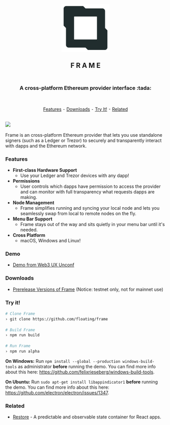 <h2 align="center">
  <br>
  <img src="/asset/png/FrameLogo512.png?raw=true" alt="Frame" width="150" />
  <br>
  <br>
  F R A M E
  <br>
  <br>
</h2>

<h3 align="center">A cross-platform Ethereum provider interface :tada:</h3>
<br>
<p align="center">
  <a href="#features">Features</a> ⁃
  <a href="#downloads">Downloads</a> ⁃
  <a href="#try-it">Try It!</a> ⁃
  <a href="#related">Related</a>
</p>
<br>

<img src="/asset/demo/Frame0-0-4.gif?raw=true" />

Frame is an cross-platform Ethereum provider that lets you use standalone signers (such as a Ledger or Trezor) to securely and transparently interact with dapps and the Ethereum network.

### Features
- **First-class Hardware Support**
  - Use your Ledger and Trezor devices with any dapp!
- **Permissions**
  - User controls which dapps have permission to access the provider and can monitor with full transparency what requests dapps are making.
- **Node Management**
  - Frame simplifies running and syncing your local node and lets you seamlessly swap from local to remote nodes on the fly.
- **Menu Bar Support**
  - Frame stays out of the way and sits quietly in your menu bar until it's needed.
- **Cross Platform**
  - macOS, Windows and Linux!

### Demo
  - [Demo from Web3 UX Unconf](https://www.youtube.com/watch?v=3ILPm8qpWfQ)

### Downloads
  - [Prerelease Versions of Frame](https://github.com/floating/frame/releases/tag/prerelease) (Notice: testnet only, not for mainnet use)

### Try it!
```bash
# Clone Frame
› git clone https://github.com/floating/frame

# Build Frame
› npm run build

# Run Frame
› npm run alpha
```

**On Windows:** Run `npm install --global --production windows-build-tools` as administrator **before** running the demo. You can find more info about this here: https://github.com/felixrieseberg/windows-build-tools.

**On Ubuntu:** Run `sudo apt-get install libappindicator1` **before** running the demo. You can find more info about this here: https://github.com/electron/electron/issues/1347.

### Related
  - [Restore](https://github.com/floating/restore) - A predictable and observable state container for React apps.
